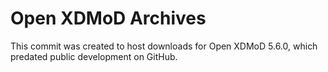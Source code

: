 # Open XDMoD Archives

This commit was created to host downloads for Open XDMoD 5.6.0, which predated
public development on GitHub.
